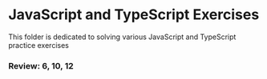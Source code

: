 # JavaScript and TypeScript Exercises
This folder is dedicated to solving various JavaScript and TypeScript practice exercises


### Review: 6, 10, 12
